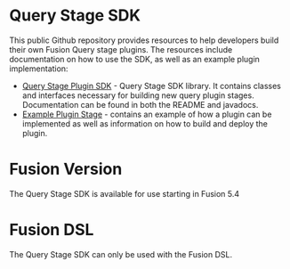 # Query Stage SDK

This public Github repository provides resources to help developers build their own Fusion Query stage plugins. 
The resources include documentation on how to use the SDK, as well as an example plugin implementation:

* [Query Stage Plugin SDK](query-stage-plugin-sdk/README.adoc) - Query Stage SDK library. It contains 
  classes and interfaces necessary for building new query plugin stages. Documentation can be found in both the README and javadocs.
* [Example Plugin Stage](examples/sample-plugin-stage/README.adoc) - contains an example of how a plugin can be  implemented as well as information on how to build and deploy the plugin.

# Fusion Version

The Query Stage SDK is available for use starting in Fusion 5.4

# Fusion DSL

The Query Stage SDK can only be used with the Fusion DSL. 
